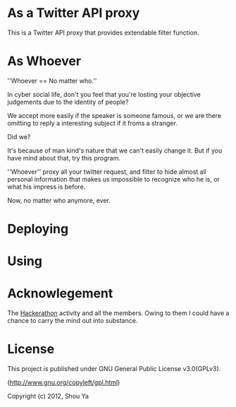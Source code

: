 # As a Twitter API proxy
This is a Twitter API proxy that provides extendable filter function.

# As Whoever
''Whoever == No matter who.''

In cyber social life, don't you feel that you're losting your
objective judgements due to the identity of people?

We accept more easily if the speaker is someone famous, or we are
there omitting to reply a interesting subject if it froms a stranger.

Did we?

It's because of man kind's nature that we can't easily change it. But
if you have mind about that, try this program.

''Whoever'' proxy all your twitter request, and filter to hide almost
all personal information that makes us impossible to recognize who he
is, or what his impress is before.

Now, no matter who anymore, ever.

# Deploying
<placeholder>

# Using
<placeholder>

# Acknowlegement
The [Hackerathon](http://24hackers.com) activity and all the
members. Owing to them I could have a chance to carry the mind out
into substance.

# License
This project is published under GNU General Public License v3.0(GPLv3).

(http://www.gnu.org/copyleft/gpl.html)

Copyright (c) 2012, Shou Ya




